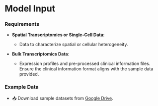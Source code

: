 # Model Input

### Requirements

* **Spatial Transcriptomics or Single-Cell Data**:
    * Data to characterize spatial or cellular heterogeneity.


* **Bulk Transcriptomics Data**:
    * Expression profiles and pre-processed clinical information files. Ensure the clinical information format aligns with the sample data provided.

### Example Data
* 📥 Download sample datasets from [Google Drive](https://drive.google.com/drive/folders/1CsvNsDOm3GY8slit9Hl29DdpwnOc29bE).